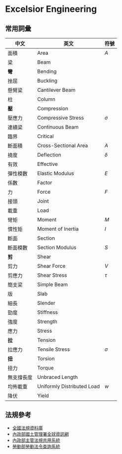 # Excelsior Engineering

## 常用詞彙

|中文|英文|符號|
|-|-|-|
|面積|Area|*A*|
|梁|Beam||
|**彎**|Bending||
|挫屈|Buckling||
|懸臂梁|Cantilever Beam||
|柱|Column||
|**壓**|Compression||
|壓應力|Compressive Stress|*σ*|
|連續梁|Continuous Beam||
|臨界|Critical||
|斷面積|Cross-Sectional Area|*A*|
|撓度|Deflection|*δ*|
|有效|Effective||
|彈性模數|Elastic Modulus|*E*|
|係數|Factor||
|力|Force|*F*|
|接頭|Joint||
|載重|Load||
|彎矩|Moment|*M*|
|慣性矩|Moment of Inertia|*I*|
|斷面|Section||
|斷面模數|Section Modulus|*S*|
|**剪**|Shear||
|剪力|Shear Force|*V*|
|剪應力|Shear Stress|*τ*|
|簡支梁|Simple Beam||
|版|Slab||
|細長|Slender||
|勁度|Stiffness||
|強度|Strength||
|應力|Stress||
|**拉**|Tension||
|拉應力|Tensile Stress|*σ*|
|**扭**|Torsion||
|扭力|Torque||
|無支撐長度|Unbraced Length||
|均佈載重|Uniformly Distributed Load|*w*|
|降伏|Yield||

## 法規參考

- [全國法規資料庫](https://law.moj.gov.tw/)
- [內政部國土管理署全球資訊網](https://www.nlma.gov.tw/ch/legislation/regsearch)
- [內政部主管法規共用系統](https://glrs.moi.gov.tw/index.aspx)
- [勞動部勞動法令查詢系統](https://laws.mol.gov.tw/index.aspx)